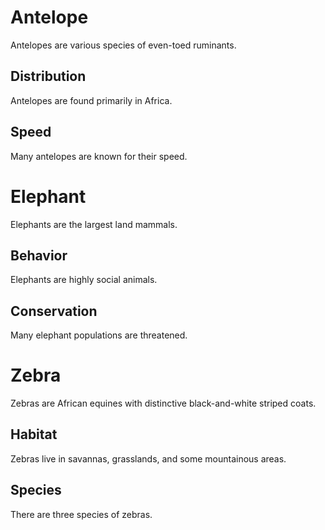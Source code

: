 # Antelope

Antelopes are various species of even-toed ruminants.

## Distribution

Antelopes are found primarily in Africa.
## Speed

Many antelopes are known for their speed.


# Elephant

Elephants are the largest land mammals.

## Behavior

Elephants are highly social animals.

## Conservation

Many elephant populations are threatened.


# Zebra

Zebras are African equines with distinctive black-and-white striped coats.

## Habitat

Zebras live in savannas, grasslands, and some mountainous areas.

## Species

There are three species of zebras.
